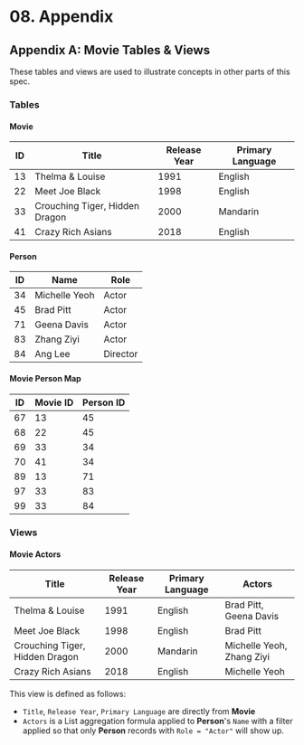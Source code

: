 # 08. Appendix

## Appendix A: Movie Tables & Views

These tables and views are used to illustrate concepts in other parts of this spec.

### Tables
#### Movie
| ID | Title | Release Year | Primary Language |
|-|-|-|-|
| 13 | Thelma & Louise | 1991 | English |
| 22 | Meet Joe Black | 1998 | English |
| 33 | Crouching Tiger, Hidden Dragon | 2000 | Mandarin |
| 41 | Crazy Rich Asians | 2018 | English |

#### Person
| ID | Name | Role |
|-|-|-|
| 34 | Michelle Yeoh | Actor |
| 45 | Brad Pitt | Actor |
| 71 | Geena Davis | Actor |
| 83 | Zhang Ziyi | Actor |
| 84 | Ang Lee | Director |

#### Movie Person Map
| ID | Movie ID | Person ID |
|-|-|-|
| 67 | 13 | 45 |
| 68 | 22 | 45 |
| 69 | 33 | 34 |
| 70 | 41 | 34 |
| 89 | 13 | 71 |
| 97 | 33 | 83 |
| 99 | 33 | 84 |

### Views
#### Movie Actors
| Title | Release Year | Primary Language | Actors |
|-|-|-|-|
| Thelma & Louise | 1991 | English | Brad Pitt, Geena Davis |
| Meet Joe Black | 1998 | English | Brad Pitt |
| Crouching Tiger, Hidden Dragon | 2000 | Mandarin | Michelle Yeoh, Zhang Ziyi |
| Crazy Rich Asians | 2018 | English | Michelle Yeoh |

This view is defined as follows:

- `Title`, `Release Year`, `Primary Language` are directly from **Movie**
- `Actors` is a List aggregation formula applied to **Person**'s `Name` with a filter applied so that only **Person** records with `Role = "Actor"` will show up.

